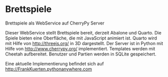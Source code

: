 # Brettspiele

Brettspiele als WebService auf CherryPy Server

Dieser WebService stellt Brettspiele bereit, derzeit Abalone und Quarto.
Die Spiele bieten eine Oberfläche, die mit JavaScript animiert ist. Quarto wird mit
Hilfe von http://threejs.org/ in 3D dargestellt.
Der Server ist in Python mit Hilfe von http://www.cherrypy.org/ implementiert. 
Templates werden mit Cheetah aufbereitet.
Benutzer und Partien werden in SQLite gespeichert.

Eine aktuelle Implementierung befindet sich auf http://FrankKuerten.pythonanywhere.com
